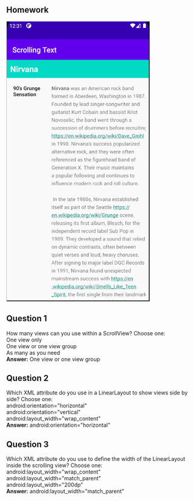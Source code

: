 ## Homework
![](app/src/main/res/drawable/homework.gif)
## Question 1
How many views can you use within a ScrollView? Choose one:<br>
One view only<br>
One view or one view group<br>
As many as you need<br>
<b>Answer:</b> One view or one view group<br>
## Question 2
Which XML attribute do you use in a LinearLayout to show views side by side? Choose one:<br>
android:orientation="horizontal"<br>
android:orientation="vertical"<br>
android:layout_width="wrap_content"<br>
<b>Answer:</b> android:orientation="horizontal"<br>
## Question 3
Which XML attribute do you use to define the width of the LinearLayout inside the scrolling view? Choose one:<br>
android:layout_width="wrap_content"<br>
android:layout_width="match_parent"<br>
android:layout_width="200dp"<br>
<b>Answer:</b> android:layout_width="match_parent"<br>